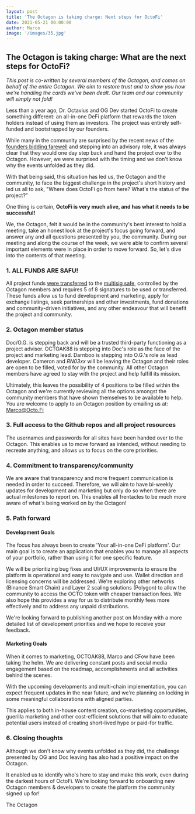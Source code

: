 ```yaml
---
layout: post
title: 'The Octagon is taking charge: Next steps for OctoFi'
date: 2021-05-21 00:00:00 
author: Marco
image: '/images/35.jpg'
---
```


## The Octagon is taking charge: What are the next steps for OctoFi?

*This post is co-written by several members of the Octagon, and comes on behalf of the entire Octagon. We aim to restore trust and to show you how we're handling the cards we've been dealt. Our team and our community will simply not fold!*

Less than a year ago, Dr. Octavius and OG Dev started OctoFi to create something different: an all-in-one DeFi platform that rewards the token holders instead of using them as investors. The project was entirely self-funded and bootstrapped by our founders.

While many in the community are surprised by the recent news of the [founders bidding farewell](https://octo.fi/blog/farewell) and stepping into an advisory role, it was always clear that they would one day step back and hand the project over to the Octagon. However, we were surprised with the timing and we don't know why the events unfolded as they did.

With that being said, this situation has led us, the Octagon and the community, to face the biggest challenge in the project's short history and led us all to ask, "Where does OctoFi go from here? What's the status of the project?"

One thing is certain, **OctoFi is very much alive, and has what it needs to be successful!**

We, the Octagon, felt it would be in the community's best interest to hold a meeting, take an honest look at the project's focus going forward, and answer any and all questions presented by you, the community. During our meeting and along the course of the week, we were able to confirm several important elements were in place in order to move forward. So, let's dive into the contents of that meeting.

### 1\. ALL FUNDS ARE SAFU!

All project funds [were transferred](https://etherscan.io/address/0xb63745a457c8555d4b5f0b800d605aae949981f2#tokentxns) to the [multisig safe](https://etherscan.io/address/0xcCF04146399214EB7813Ab45B50d004c5b254784), controlled by the Octagon members and requires 5 of 8 signatures to be used or transferred. These funds allow us to fund development and marketing, apply for exchange listings, seek partnerships and other investments, fund donations and community-driven initiatives, and any other endeavour that will benefit the project and community.

### 2\. Octagon member status

Doc/O.G. is stepping back and will be a trusted third-party functioning as a project advisor. OCTOAK88 is stepping into Doc's role as the face of the project and marketing lead. Darnboo is stepping into O.G.'s role as lead developer. Cameron and _RN03xx_ will be leaving the Octagon and their roles are open to be filled, voted for by the community. All other Octagon members have agreed to stay with the project and help fulfill its mission.

Ultimately, this leaves the possibility of 4 positions to be filled within the Octagon and we're currently reviewing all the options amongst the community members that have shown themselves to be available to help. You are welcome to apply to an Octagon position by emailing us at: Marco@Octo.Fi

### 3\. Full access to the Github repos and all project resources

The usernames and passwords for all sites have been handed over to the Octagon. This enables us to move forward as intended, without needing to recreate anything, and allows us to focus on the core priorities.

### 4\. Commitment to transparency/community

We are aware that transparency and more frequent communication is needed in order to succeed. Therefore, we will aim to have bi-weekly updates for development and marketing but only do so when there are actual milestones to report on. This enables all frentacles to be much more aware of what's being worked on by the Octagon!

### 5\. Path forward

#### Development Goals

The focus has always been to create 'Your all-in-one DeFi platform'. Our main goal is to create an application that enables you to manage all aspects of your portfolio, rather than using it for one specific feature.

We will be prioritizing bug fixes and UI/UX improvements to ensure the platform is operational and easy to navigate and use. Wallet direction and licensing concerns will be addressed. We're exploring other networks (Binance Smart Chain) and Layer 2 scaling solutions (Polygon) to allow the community to access the OCTO token with cheaper transaction fees. We also hope this provides a way for us to distribute monthly fees more effectively and to address any unpaid distributions.

We're looking forward to publishing another post on Monday with a more detailed list of development priorities and we hope to receive your feedback.

#### Marketing Goals

When it comes to marketing, OCTOAK88, Marco and CFow have been taking the helm. We are delivering constant posts and social media engagement based on the roadmap, accomplishments and all activities behind the scenes.

With the upcoming developments and multi-chain implementation, you can expect frequent updates in the near future, and we're planning on locking in some meaningful collaborations with aligned parties.

This applies to both in-house content creation, co-marketing opportunities, guerilla marketing and other cost-efficient solutions that will aim to educate potential users instead of creating short-lived hype or paid-for traffic.

### 6\. Closing thoughts

Although we don't know why events unfolded as they did, the challenge presented by OG and Doc leaving has also had a positive impact on the Octagon.

It enabled us to identify who's here to stay and make this work, even during the darkest hours of OctoFi. We're looking forward to onboarding new Octagon members & developers to create the platform the community signed up for!

The Octagon
